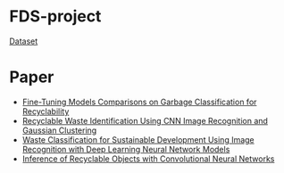 # FDS-project

[Dataset](https://www.kaggle.com/datasets/sumn2u/garbage-classification-v2)

# Paper
- [Fine-Tuning Models Comparisons on Garbage Classification for
Recyclability](https://arxiv.org/pdf/1908.04393)
- [Recyclable Waste Identification Using CNN Image
Recognition and Gaussian Clustering](https://arxiv.org/pdf/2011.01353)
- [Waste Classification for Sustainable Development Using Image Recognition with Deep Learning Neural Network Models](https://www.mdpi.com/2071-1050/14/12/7222)
- [Inference of Recyclable Objects with Convolutional
Neural Networks](https://arxiv.org/pdf/2104.00868)
